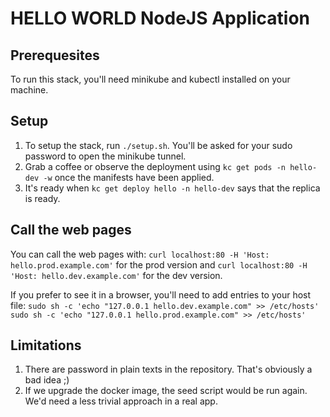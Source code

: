# HELLO WORLD NodeJS Application

## Prerequesites
To run this stack, you'll need minikube and kubectl installed on your machine.

## Setup
1. To setup the stack, run `./setup.sh`. You'll be asked for your sudo password to open the minikube tunnel.
2. Grab a coffee or observe the deployment using `kc get pods -n hello-dev -w` once the manifests have been applied.
3. It's ready when `kc get deploy hello -n hello-dev` says that the replica is ready.

## Call the web pages
You can call the web pages with:
`curl localhost:80 -H 'Host: hello.prod.example.com'` for the prod version and
`curl localhost:80 -H 'Host: hello.dev.example.com'` for the dev version.

If you prefer to see it in a browser, you'll need to add entries to your host file:
`
sudo sh -c 'echo "127.0.0.1 hello.dev.example.com" >> /etc/hosts'
sudo sh -c 'echo "127.0.0.1 hello.prod.example.com" >> /etc/hosts'
`

## Limitations
1. There are password in plain texts in the repository. That's obviously a bad idea ;)
2. If we upgrade the docker image, the seed script would be run again. We'd need a less trivial approach in a real app.